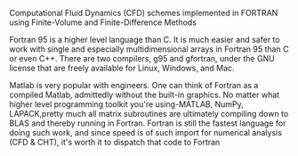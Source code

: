 Computational Fluid Dynamics (CFD) schemes implemented in FORTRAN using Finite-Volume and Finite-Difference Methods

Fortran 95 is a higher level language than C. It is much easier and safer to work with single and especially multidimensional arrays in Fortran 95 than C or even C++. There are two compilers, g95 and gfortran, under the GNU license that are freely available for Linux, Windows, and Mac.

Matlab is very popular with engineers. One can think of Fortran as a compiled Matlab, admittedly without the built-in graphics. No matter what higher level programming toolkit you're using-MATLAB, NumPy, LAPACK,pretty much all matrix subroutines are ultimately compiling down to BLAS and thereby running in Fortran. Fortran is still the fastest language for doing such work, and since speed is of such import for numerical analysis (CFD & CHT), it's worth it to dispatch that code to Fortran
